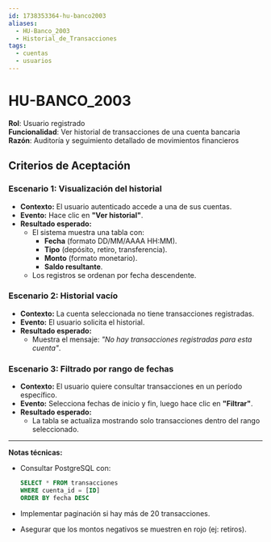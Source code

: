 ```yaml
---
id: 1738353364-hu-banco2003
aliases:
  - HU-Banco_2003
  - Historial_de_Transacciones
tags:
  - cuentas
  - usuarios
---
```


# HU-BANCO_2003 

**Rol**: Usuario registrado  
**Funcionalidad**: Ver historial de transacciones de una cuenta bancaria  
**Razón**: Auditoría y seguimiento detallado de movimientos financieros  

## **Criterios de Aceptación**  

### **Escenario 1: Visualización del historial**  

- **Contexto:** El usuario autenticado accede a una de sus cuentas.  
- **Evento:** Hace clic en **"Ver historial"**.  
- **Resultado esperado:**  
  - El sistema muestra una tabla con:  
    - **Fecha** (formato DD/MM/AAAA HH:MM).  
    - **Tipo** (depósito, retiro, transferencia).  
    - **Monto** (formato monetario).  
    - **Saldo resultante**.  
  - Los registros se ordenan por fecha descendente.  

### **Escenario 2: Historial vacío**  

- **Contexto:** La cuenta seleccionada no tiene transacciones registradas.  
- **Evento:** El usuario solicita el historial.  
- **Resultado esperado:**  
  - Muestra el mensaje: *"No hay transacciones registradas para esta cuenta"*.  

### **Escenario 3: Filtrado por rango de fechas**  

- **Contexto:** El usuario quiere consultar transacciones en un período específico.  
- **Evento:** Selecciona fechas de inicio y fin, luego hace clic en **"Filtrar"**.  
- **Resultado esperado:**  
  - La tabla se actualiza mostrando solo transacciones dentro del rango seleccionado.  

---

**Notas técnicas:**  

- Consultar PostgreSQL con:  

  ```sql
  SELECT * FROM transacciones 
  WHERE cuenta_id = [ID] 
  ORDER BY fecha DESC
  ```

- Implementar paginación si hay más de 20 transacciones.
- Asegurar que los montos negativos se muestren en rojo (ej: retiros).
